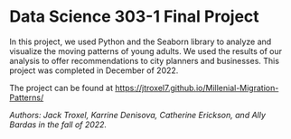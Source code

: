 # Data Science 303-1 Final Project

In this project, we used Python and the Seaborn library to analyze and visualize the moving patterns of young adults. We used the results of our analysis to offer recommendations to city planners and businesses. This project was completed in December of 2022.

The project can be found at https://jtroxel7.github.io/Millenial-Migration-Patterns/

*Authors: Jack Troxel, Karrine Denisova, Catherine Erickson, and Ally Bardas in the fall of 2022.*
